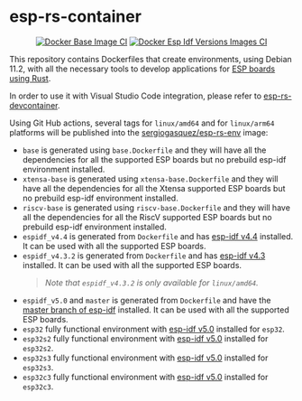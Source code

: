 # esp-rs-container
<div align="center">

[![Docker Base Image CI](https://github.com/SergioGasquez/esp-rs-container/actions/workflows/base-image.yml/badge.svg)](https://github.com/SergioGasquez/esp-rs-container/actions/workflows/base-image.yml)
[![Docker Esp Idf Versions Images CI](https://github.com/SergioGasquez/esp-rs-container/actions/workflows/esp-idf-images.yml/badge.svg)](https://github.com/SergioGasquez/esp-rs-container/actions/workflows/esp-idf-images.yml)
</div>

This repository contains Dockerfiles that create environments, using Debian
11.2, with all the necessary tools to develop applications for
[ESP boards using Rust](https://github.com/esp-rs).

In order to use it with Visual Studio Code integration, please refer to
[esp-rs-devcontainer](https://github.com/SergioGasquez/esp-rs-devcontainer).

Using Git Hub actions, several tags for `linux/amd64` and for `linux/arm64`
platforms will be published into the
[sergiogasquez/esp-rs-env](https://hub.docker.com/repository/docker/sergiogasquez/esp-rs-env) image:
- `base` is generated using `base.Dockerfile` and they will have
  all the dependencies for all the supported ESP boards but no prebuild esp-idf environment installed.
- `xtensa-base` is generated using `xtensa-base.Dockerfile` and they will have
  all the dependencies for all the Xtensa supported ESP boards but no prebuild esp-idf environment installed.
- `riscv-base` is generated using `riscv-base.Dockerfile` and they will have
  all the dependencies for all the RiscV supported ESP boards but no prebuild esp-idf environment installed.
- `espidf_v4.4` is generated from `Dockerfile` and has
  [esp-idf v4.4](https://github.com/espressif/esp-idf/tree/release/v4.4) installed.
  It can be used with all the supported ESP boards.
- `espidf_v4.3.2` is generated from `Dockerfile` and has
  [esp-idf v4.3](https://github.com/espressif/esp-idf/tree/release/v4.3) installed.
  It can be used with all the supported ESP boards.
    > _Note that `espidf_v4.3.2` is only available for `linux/amd64`._
- `espidf_v5.0` and `master` is generated from `Dockerfile` and have the [master
  branch of esp-idf](https://github.com/espressif/esp-idf/tree/master) installed.
  It can be used with all the supported ESP boards.
- `esp32` fully functional environment with
  [esp-idf v5.0](https://github.com/espressif/esp-idf/tree/master) installed for
  `esp32`.
- `esp32s2` fully functional environment with
  [esp-idf v5.0](https://github.com/espressif/esp-idf/tree/master) installed for
  `esp32s2`.
- `esp32s3` fully functional environment with
  [esp-idf v5.0](https://github.com/espressif/esp-idf/tree/master) installed for
  `esp32s3`.
- `esp32c3` fully functional environment with
  [esp-idf v5.0](https://github.com/espressif/esp-idf/tree/master) installed for
  `esp32c3`.